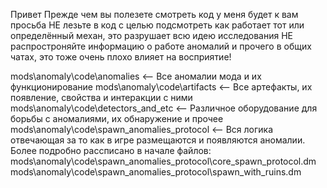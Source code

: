Привет
Прежде чем вы полезете смотреть код у меня будет к вам просьба
НЕ лезьте в код с целью подсмотреть как работает тот или определённый механ, это разрушает всю идею исследования
НЕ распростроняйте информацию о работе аномалий и прочего в общих чатах, это тоже очень плохо влияет на восприятие!

mods\anomaly\code\anomalies <-- Все аномалии мода и их функционирование
mods\anomaly\code\artifacts <-- Все артефакты, их появление, свойства и интеракции с ними
mods\anomaly\code\detectors_and_etc <-- Различное оборудование для борьбы с аномалиями, их обнаружение и прочее
mods\anomaly\code\spawn_anomalies_protocol <-- Вся логика отвечающая за то как в игре размещаются и появляются аномалии. Более подробно рассписано в начале файлов: mods\anomaly\code\spawn_anomalies_protocol\core_spawn_protocol.dm
mods\anomaly\code\spawn_anomalies_protocol\spawn_with_ruins.dm
